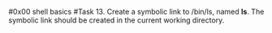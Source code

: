 #0x00 shell basics
#Task 13.
Create a symbolic link to /bin/ls, named __ls__. The symbolic link should be created in the current working directory.
